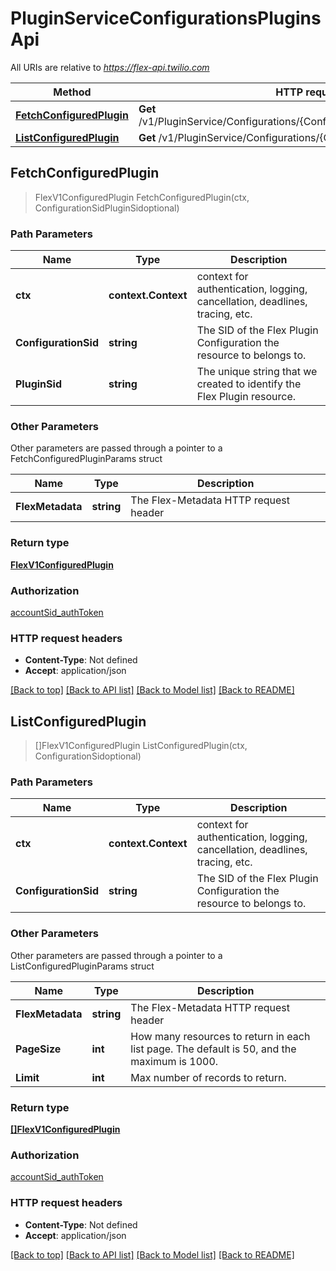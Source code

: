 # PluginServiceConfigurationsPluginsApi

All URIs are relative to *https://flex-api.twilio.com*

Method | HTTP request | Description
------------- | ------------- | -------------
[**FetchConfiguredPlugin**](PluginServiceConfigurationsPluginsApi.md#FetchConfiguredPlugin) | **Get** /v1/PluginService/Configurations/{ConfigurationSid}/Plugins/{PluginSid} | 
[**ListConfiguredPlugin**](PluginServiceConfigurationsPluginsApi.md#ListConfiguredPlugin) | **Get** /v1/PluginService/Configurations/{ConfigurationSid}/Plugins | 



## FetchConfiguredPlugin

> FlexV1ConfiguredPlugin FetchConfiguredPlugin(ctx, ConfigurationSidPluginSidoptional)





### Path Parameters


Name | Type | Description
------------- | ------------- | -------------
**ctx** | **context.Context** | context for authentication, logging, cancellation, deadlines, tracing, etc.
**ConfigurationSid** | **string** | The SID of the Flex Plugin Configuration the resource to belongs to.
**PluginSid** | **string** | The unique string that we created to identify the Flex Plugin resource.

### Other Parameters

Other parameters are passed through a pointer to a FetchConfiguredPluginParams struct


Name | Type | Description
------------- | ------------- | -------------
**FlexMetadata** | **string** | The Flex-Metadata HTTP request header

### Return type

[**FlexV1ConfiguredPlugin**](FlexV1ConfiguredPlugin.md)

### Authorization

[accountSid_authToken](../README.md#accountSid_authToken)

### HTTP request headers

- **Content-Type**: Not defined
- **Accept**: application/json

[[Back to top]](#) [[Back to API list]](../README.md#documentation-for-api-endpoints)
[[Back to Model list]](../README.md#documentation-for-models)
[[Back to README]](../README.md)


## ListConfiguredPlugin

> []FlexV1ConfiguredPlugin ListConfiguredPlugin(ctx, ConfigurationSidoptional)





### Path Parameters


Name | Type | Description
------------- | ------------- | -------------
**ctx** | **context.Context** | context for authentication, logging, cancellation, deadlines, tracing, etc.
**ConfigurationSid** | **string** | The SID of the Flex Plugin Configuration the resource to belongs to.

### Other Parameters

Other parameters are passed through a pointer to a ListConfiguredPluginParams struct


Name | Type | Description
------------- | ------------- | -------------
**FlexMetadata** | **string** | The Flex-Metadata HTTP request header
**PageSize** | **int** | How many resources to return in each list page. The default is 50, and the maximum is 1000.
**Limit** | **int** | Max number of records to return.

### Return type

[**[]FlexV1ConfiguredPlugin**](FlexV1ConfiguredPlugin.md)

### Authorization

[accountSid_authToken](../README.md#accountSid_authToken)

### HTTP request headers

- **Content-Type**: Not defined
- **Accept**: application/json

[[Back to top]](#) [[Back to API list]](../README.md#documentation-for-api-endpoints)
[[Back to Model list]](../README.md#documentation-for-models)
[[Back to README]](../README.md)

